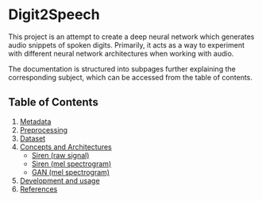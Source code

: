 # Digit2Speech

This project is an attempt to create a deep neural network which generates audio snippets of spoken digits. Primarily, it acts as a way to experiment with different neural network architectures when working with audio.

The documentation is structured into subpages further explaining the corresponding subject, which can be accessed from the table of contents.

## Table of Contents

1. [Metadata](Docu/metadata.md)
2. [Preprocessing](Docu/preprocessing.md)
3. [Dataset](Docu/dataset.md)
4. [Concepts and Architectures](Docu/concepts-and-architectures.md)
   - [Siren (raw signal)](Docu/concepts-and-architectures.md#siren_signal)
   - [Siren (mel spectrogram)](Docu/concepts-and-architectures.md#siren_mel)
   - [GAN (mel spectrogram)](Docu/concepts-and-architectures.md#gan_mel)
5. [Development and usage](Docu/development-and-usage.md)
6. [References](Docu/references.md)